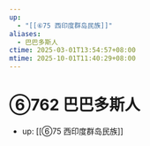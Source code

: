 ```yaml
---
up:
  - "[[⑥75 西印度群岛民族]]"
aliases:
  - 巴巴多斯人
ctime: 2025-03-01T13:54:57+08:00
mtime: 2025-10-01T11:40:29+08:00
---
```


# ⑥762 巴巴多斯人

- up: [[⑥75 西印度群岛民族]]
